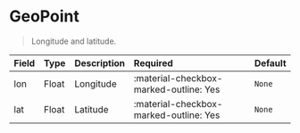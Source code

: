 [comment]: # (AUTOGENERATED MARKDOWN CONTENT)
# GeoPoint
> Longitude and latitude.

| Field | Type | Description | Required | Default |
| :--- | :--- | :--- | :--- | :--- |
| lon | Float | Longitude | :material-checkbox-marked-outline: Yes | `None` |
| lat | Float | Latitude | :material-checkbox-marked-outline: Yes | `None` |